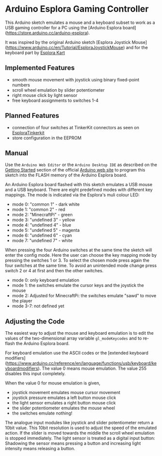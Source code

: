# Arduino Esplora Gaming Controller

This Arduino sketch emulates a mouse and a keyboard subset to work as a
USB gaming controller for a PC using the [Arduino Esplora board]
(https://store.arduino.cc/arduino-esplora).

It was inspired by the original Arduino sketch [Esplora Joystick Mouse]
(https://www.arduino.cc/en/Tutorial/EsploraJoystickMouse) and for the
keyboard part by [Esplora Kart](https://www.arduino.cc/en/Tutorial/EsploraKart)

## Implemented Features
* smooth mouse movement with joystick using binary fixed-point numbers
* scroll wheel emulation by slider potentiometer
* right mouse click by light sensor
* free keyboard assignments to switches 1-4

## Planned Features
* connection of four switches at TinkerKit connectors as seen on [EsploraTinkerkit](https://github.com/circuit69/EsploraTinkerkit)
* store configuration in the EEPROM

## Manual
Use the `Arduino Web Editor` or the `Arduino Desktop IDE` as described
on the [Getting Started](https://www.arduino.cc/en/Guide/HomePage)
section of the official [Arduino web site](https://www.arduino.cc) to
program this sketch into the FLASH memory of the Arduino Esplora board.

An Arduino Esplora board flashed with this sketch emulates a USB mouse
and a USB keyboard. There are eight predefined modes with different key
mappings. The mode is indicated via the Esplora's muli colour LED:
* mode 0: "common 1" - dark white
* mode 1: "common 2" - red
* mode 2: "MinecraftPi" - green
* mode 3: "undefined 3" - yellow
* mode 4: "undefined 4" - blue
* mode 5: "undefined 5" - magenta
* mode 6: "undefined 6" - cyan
* mode 7: "undefined 7" - white

When pressing the four Arduino switches at the same time the sketch
will enter the config mode. Here the user can choose the key mapping
mode by pressing the switches 1 or 3. To select the chosen mode press
again the four switches at the same time. To avoid an unintended mode
change press switch 2 or 4 at first and then the other switches.

* mode 0: only keyboard emulation
* mode 1: the switches emulate the cursor keys and the joystick the mouse
* mode 2: Adjusted for MinecraftPi: the switches emulate "sawd" to move the player
* mode 3-7: not defined yet

## Adjusting the Code
The easiest way to adjust the mouse and keyboard emulation is to edit
the values of the two-dimensional array variable `gl_modeKeycodes` and
to re-flash the Arduino Esplora board.

For keyboard emulation use the ASCII codes or the [extended keyboard modifiers]
(https://www.arduino.cc/reference/en/language/functions/usb/keyboard/keyboardmodifiers).
The value 0 means mouse emulation.
The value 255 disables this input completely.

When the value 0 for mouse emulation is given,
* joystick movement emulates mouse cursor movement
* joystick pressure emulates a left button mouse click
* the light sensor emulates a right button mouse click
* the slider potentiometer emulates the mouse wheel
* the switches emulate nothing!

The analogue input modules like joystick and slider potentiometer
return a 10bit value. This 10bit resolution is used to adjust the speed
of the emulated action. If the slider is moved towards the middle the
scroll wheel emulation is stopped immediately.
The light sensor is treated as a digital input button: Shadowing the
sensor means pressing a button and increasing light intensity means
releasing a button.


